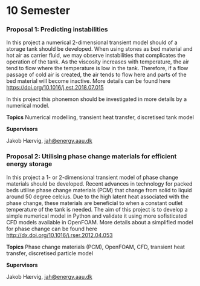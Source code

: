 # 10 Semester

### Proposal 1: Predicting instabilities
In this project a numerical 2-dimensional transient model should of a storage tank should be developed. When using stones as bed material and hot air as carrier fluid, we may observe instabilities that complicates the operation of the tank. As the viscosity increases with temperature, the air tend to flow where the temperature is low in the tank. Therefore, if a flow passage of cold air is created, the air tends to flow here and parts of the bed material will become inactive. More details can be found here <https://doi.org/10.1016/j.est.2018.07.015>

In this project this phonemon should be investigated in more details by a numerical model.

**Topics**
Numerical modelling, transient heat transfer, discretised tank model

**Supervisors**

Jakob Hærvig, jah@energy.aau.dk

### Proposal 2: Utilising phase change materials for efficient energy storage
In this project a 1- or 2-dimensional transient model of phase change materials should be developed. Recent advances in technology for packed beds utilise phase change materials (PCM) that change from solid to liquid around 50 degree celcius. Due to the high latent heat associated with the phase change, these materials are beneficial to when a constant outlet temperature of the tank is needed. The aim of this project is to develop a simple numerical model in Python and validate it using more sofisticated CFD models available in OpenFOAM. More details about a simplified model for phase change can be found here <http://dx.doi.org/10.1016/j.rser.2012.04.053>

**Topics**
Phase change materials (PCM), OpenFOAM, CFD, transient heat transfer, discretised particle model

**Supervisors**

Jakob Hærvig, jah@energy.aau.dk